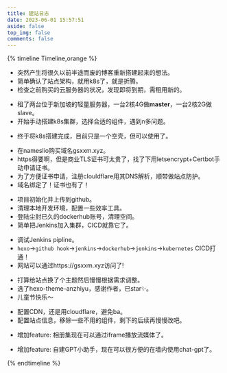 ```yaml
---
title: 建站日志
date: 2023-06-01 15:57:51
aside: false
top_img: false
comments: false
---
```


{% timeline Timeline,orange %}

<!-- timeline 2023-05-18 -->
- 突然产生将很久以前半途而废的博客重新搭建起来的想法。
- 简单确认了站点架构，就用k8s了，就是折腾。
- 检查之前购买的云服务器的状况，发现即将到期，需租用新的。
<!-- endtimeline -->

<!-- timeline 2023-05-19 -->
- 租了两台位于新加坡的轻量服务器，一台2核4G做**master**，一台2核2G做slave。
- 开始手动搭建k8s集群，选择合适的组件，遇到n多问题。
<!-- endtimeline -->

<!-- timeline 2023-05-22 -->
- 终于将k8s搭建完成，目前只是一个空壳，但可以使用了。
<!-- endtimeline -->

<!-- timeline 2023-05-25 -->
- 在nameslio购买域名gsxxm.xyz。
- https得要啊，但是商业TLS证书可太贵了，找了下用letsencrypt+Certbot手动申请证书。
- 为了方便证书申请，注册clouldflare用其DNS解析，顺带做站点防护。
- 域名绑定了！证书也有了！
<!-- endtimeline -->

<!-- timeline 2023-05-26 -->
- 项目初始化并上传到github。
- 清理本地开发环境，配置一些效率工具。
- 登陆尘封已久的dockerhub账号，清理空间。
- 简单把Jenkins加入集群，CICD就靠它了。
<!-- endtimeline -->

<!-- timeline 2023-05-29 -->
- 调试Jenkins pipline。
- `hexo`->`github hook`->`jenkins`->`dockerhub`->`jenkins`->`kubernetes` CICD打通！
- 网站可以通过https://gsxxm.xyz访问了!
<!-- endtimeline -->

<!-- timeline 2023-06-01 -->
- 打算给站点换了个主题然后慢慢根据需求调整。
- 选了hexo-theme-anzhiyu，感谢作者，已star✨。
- 儿童节快乐～
<!-- endtimeline -->

<!-- timeline 2023-06-03 -->
- 配置CDN，还是用cloudflare，避免ba。
- 配置站点信息，移除一些不用的组件，剩下的后续再慢慢改吧。
<!-- endtimeline -->

<!-- timeline 2023-06-06 -->
- 增加feature: 相册集现在可以通过iframe播放流媒体了。
<!-- endtimeline -->

<!-- timeline 2023-06-20 -->
- 增加feature: 自建GPT小助手，现在可以很方便的在墙内使用chat-gpt了。
<!-- endtimeline -->

{% endtimeline %}
